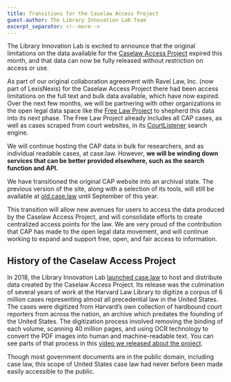 ```yaml
---
title: Transitions for the Caselaw Access Project
guest-author: The Library Innovation Lab Team
excerpt_separator: <!--more-->
---
```

The Library Innovation Lab is excited to announce that the original limitations on the data available for the [Caselaw Access Project](http://case.law) expired this month, and that data can now be fully released without restriction on access or use.

As part of our original collaboration agreement with Ravel Law, Inc. (now part of LexisNexis) for the Caselaw Access Project there had been access limitations on the full text and bulk data available, which have now expired. Over the next few months, we will be partnering with other organizations in the open legal data space like the [Free Law Project](http://free.law) to shepherd this data into its next phase. The Free Law Project already includes all CAP cases, as well as cases scraped from court websites, in its [CourtListener](https://www.courtlistener.com/) search engine.

We will continue hosting the CAP data in bulk for researchers, and as individual readable cases, at case.law. However, **we will be winding down services that can be better provided elsewhere, such as the search function and API.**

<!--more-->

We have transitioned the original CAP website into an archival state. The previous version of the site, along with a selection of its tools, will still be available at [old.case.law](http://old.case.law) until September of this year.

This transition will allow new avenues for users to access the data produced by the Caselaw Access Project, and will consolidate efforts to create centralized access points for the law. We are very proud of the contribution that CAP has made to the open legal data movement, and will continue working to expand and support free, open, and fair access to information.

## History of the Caselaw Access Project 

In 2018, the Library Innovation Lab [launched case.law](https://www.nytimes.com/2015/10/29/us/harvard-law-library-sacrifices-a-trove-for-the-sake-of-a-free-database.html) to host and distribute data created by the Caselaw Access Project. Its release was the culmination of several years of work at the Harvard Law Library to digitize a corpus of 6 million cases representing almost all precedential law in the United States. The cases were digitized from Harvard’s own collection of hardbound court reporters from across the nation, an archive which predates the founding of the United States. The digitization process involved removing the binding of each volume, scanning 40 million pages, and using OCR technology to convert the PDF images into human and machine-readable text. You can see parts of that process in this [video we released about the project](https://vimeo.com/922493882?share=copy). 

Though most government documents are in the public domain, including case law, this scope of United States case law had never before been made easily accessible to the public. 
